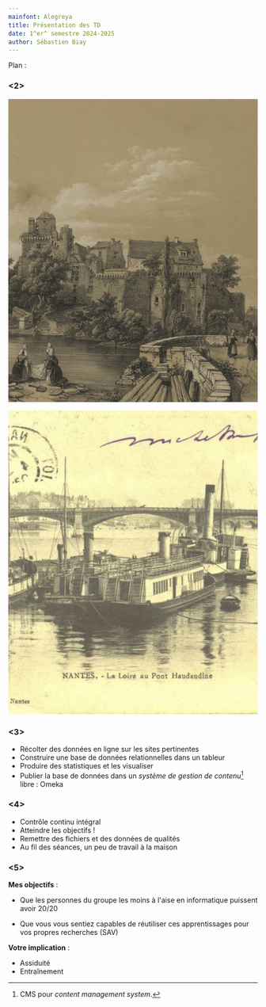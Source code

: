 ```yaml
---
mainfont: Alegreya
title: Présentation des TD
date: 1^er^ semestre 2024-2025
author: Sébastien Biay
---
```


Plan :



[comment]: <> (FINET)


### <2>


![Châteaubriant, H. Lalaisse et F. Benoist, lithographie, 1844-1851<a date='sans'/>](img/img_intro-chateaubriantb.jpg)

![La Loire au Pont Haudaudine, phototype, 1901-1903](img/img_intro-nantesb.jpg)


<!--
	https://www.tablettes-rennaises.fr/app/photopro.sk/rennes/detail?docid=430788
	
	https://www.tablettes-rennaises.fr/app/photopro.sk/rennes/detail?docid=231
-->


### <3>

- Récolter des données en ligne sur les sites pertinentes
- Construire une base de données relationnelles dans un tableur
- Produire des statistiques et les visualiser
- Publier la base de données dans un *système de gestion de contenu*[^1] libre : Omeka

[^1]: CMS pour *content management system*.


### <4>

- Contrôle continu intégral
- Atteindre les objectifs !
- Remettre des fichiers et des données de qualités
- Au fil des séances, un peu de travail à la maison


### <5>

**Mes objectifs** :

- Que les personnes du groupe les moins à l'aise en informatique puissent avoir 20/20

[comment1]: <5> (Si j'ouvre un tableur, qui se sent déjà un peu mal ?)

- Que vous vous sentiez capables de réutiliser ces apprentissages pour vos propres recherches (SAV)

**Votre implication** :

- Assiduité
- Entraînement